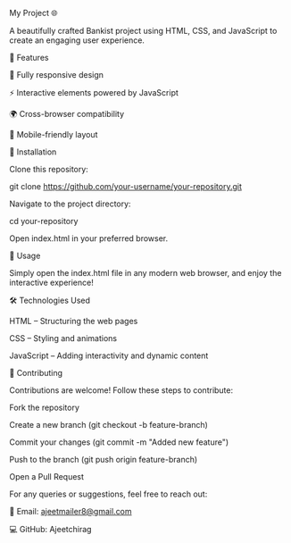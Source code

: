 My Project 🌐

A beautifully crafted Bankist  project using HTML, CSS, and JavaScript to create an engaging user experience.

🚀 Features

🌟 Fully responsive design

⚡ Interactive elements powered by JavaScript

🌍 Cross-browser compatibility

📱 Mobile-friendly layout

📂 Installation

Clone this repository:

git clone https://github.com/your-username/your-repository.git

Navigate to the project directory:

cd your-repository

Open index.html in your preferred browser.

🎯 Usage

Simply open the index.html file in any modern web browser, and enjoy the interactive experience!

🛠️ Technologies Used

HTML – Structuring the web pages

CSS – Styling and animations

JavaScript – Adding interactivity and dynamic content


🤝 Contributing

Contributions are welcome! Follow these steps to contribute:

Fork the repository

Create a new branch (git checkout -b feature-branch)

Commit your changes (git commit -m "Added new feature")

Push to the branch (git push origin feature-branch)

Open a Pull Request


For any queries or suggestions, feel free to reach out:

📩 Email: ajeetmailer8@gmail.com

💻 GitHub: Ajeetchirag
